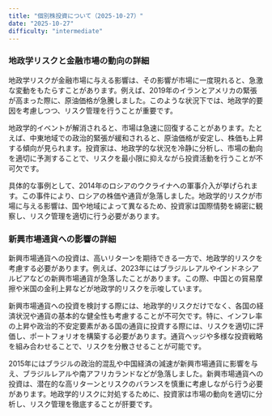```yaml
---
title: "個別株投資について（2025-10-27）"
date: "2025-10-27"
difficulty: "intermediate"
---
```


### 地政学リスクと金融市場の動向の詳細

地政学リスクが金融市場に与える影響は、その影響が市場に一度現れると、急激な変動をもたらすことがあります。例えば、2019年のイランとアメリカの緊張が高まった際に、原油価格が急騰しました。このような状況下では、地政学的要因を考慮しつつ、リスク管理を行うことが重要です。

地政学的イベントが解消されると、市場は急速に回復することがあります。たとえば、中東地域での政治的緊張が緩和されると、原油価格が安定し、株価も上昇する傾向が見られます。投資家は、地政学的な状況を冷静に分析し、市場の動向を適切に予測することで、リスクを最小限に抑えながら投資活動を行うことが不可欠です。

具体的な事例として、2014年のロシアのウクライナへの軍事介入が挙げられます。この事件により、ロシアの株価や通貨が急落しました。地政学的リスクが市場に与える影響は、国や地域によって異なるため、投資家は国際情勢を綿密に観察し、リスク管理を適切に行う必要があります。

### 新興市場通貨への影響の詳細

新興市場通貨への投資は、高いリターンを期待できる一方で、地政学的リスクを考慮する必要があります。例えば、2023年にはブラジルレアルやインドネシアルピアなどの新興市場通貨が急落したことがあります。この際、中国との貿易摩擦や米国の金利上昇などが地政学的リスクを示唆しています。

新興市場通貨への投資を検討する際には、地政学的リスクだけでなく、各国の経済状況や通貨の基本的な健全性も考慮することが不可欠です。特に、インフレ率の上昇や政治的不安定要素がある国の通貨に投資する際には、リスクを適切に評価し、ポートフォリオを構築する必要があります。通貨ヘッジや多様な投資戦略を組み合わせることで、リスクを分散させることが可能です。

2015年にはブラジルの政治的混乱や中国経済の減速が新興市場通貨に影響を与え、ブラジルレアルや南アフリカランドなどが急落しました。新興市場通貨への投資は、潜在的な高リターンとリスクのバランスを慎重に考慮しながら行う必要があります。地政学的リスクに対処するために、投資家は市場の動向を適切に分析し、リスク管理を徹底することが肝要です。
